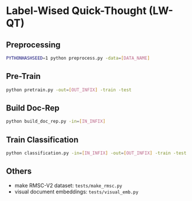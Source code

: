 # Label-Wised Quick-Thought (LW-QT)

## Preprocessing
``` bash
PYTHONHASHSEED=1 python preprocess.py -data=[DATA_NAME]
```

## Pre-Train
``` bash
python pretrain.py -out=[OUT_INFIX] -train -test
```

## Build Doc-Rep
``` bash
python build_doc_rep.py -in=[IN_INFIX]
```

## Train Classification
``` bash
python classification.py -in=[IN_INFIX] -out=[OUT_INFIX] -train -test
```

## Others

- make RMSC-V2 dataset: `tests/make_rmsc.py`
- visual document embeddings: `tests/visual_emb.py`